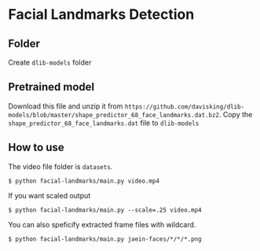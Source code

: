 # Facial Landmarks Detection

## Folder

Create `dlib-models` folder

## Pretrained model

Download this file and unzip it from `https://github.com/davisking/dlib-models/blob/master/shape_predictor_68_face_landmarks.dat.bz2`. Copy the `shape_predictor_68_face_landmarks.dat` file to `dlib-models`

## How to use

The video file folder is `datasets`.
```
$ python facial-landmarks/main.py video.mp4
```

If you want scaled output
```
$ python facial-landmarks/main.py --scale=.25 video.mp4
```

You can also speficify extracted frame files with wildcard.
```
$ python facial-landmarks/main.py jaein-faces/*/*/*.png
```



